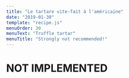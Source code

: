```yaml
---
title: "Le tartare vite-fait à l'américaine"
date: "2019-01-30"
template: "recipe.js"
menuOrder: 30
menuText: "Truffle tartar"
menuTitle: "Strongly not recommended!"
---
```

# NOT IMPLEMENTED
